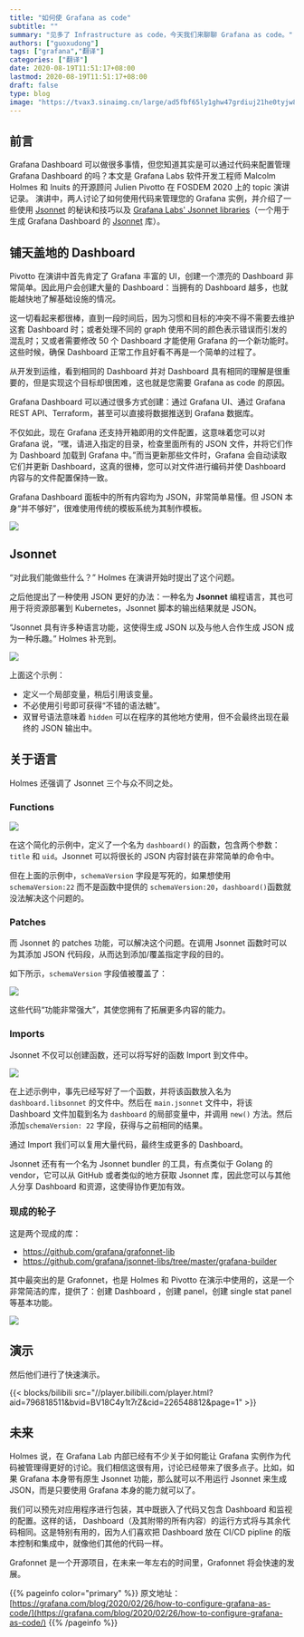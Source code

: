 ```yaml
---
title: "如何使 Grafana as code"
subtitle: ""
summary: "见多了 Infrastructure as code，今天我们来聊聊 Grafana as code。"
authors: ["guoxudong"]
tags: ["grafana","翻译"]
categories: ["翻译"]
date: 2020-08-19T11:51:17+08:00
lastmod: 2020-08-19T11:51:17+08:00
draft: false
type: blog
image: "https://tvax3.sinaimg.cn/large/ad5fbf65ly1ghw47grdiuj21he0tyjw8.jpg"
---
```

## 前言

Grafana Dashboard 可以做很多事情，但您知道其实是可以通过代码来配置管理 Grafana Dashboard 的吗？本文是 Grafana Labs 软件开发工程师 Malcolm Holmes 和 Inuits 的开源顾问 Julien Pivotto 在 FOSDEM 2020 上的 topic 演讲记录。 演讲中，两人讨论了如何使用代码来管理您的 Grafana 实例，并介绍了一些使用 [Jsonnet](http://jsonnet.org/) 的秘诀和技巧以及 [Grafana Labs' Jsonnet libraries](https://github.com/grafana/jsonnet-libs)（一个用于生成 Grafana Dashboard 的 [Jsonnet](http://jsonnet.org/) 库）。

## 铺天盖地的 Dashboard

Pivotto 在演讲中首先肯定了 Grafana 丰富的 UI，创建一个漂亮的 Dashboard 非常简单。因此用户会创建大量的 Dashboard：当拥有的 Dashboard 越多，也就能越快地了解基础设施的情况。

这一切看起来都很棒，直到一段时间后，因为习惯和目标的冲突不得不需要去维护这套 Dashboard 时；或者处理不同的 graph 使用不同的颜色表示错误而引发的混乱时；又或者需要修改 50 个 Dashboard 才能使用 Grafana 的一个新功能时。这些时候，确保 Dashboard 正常工作且好看不再是一个简单的过程了。

从开发到运维，看到相同的 Dashboard 并对 Dashboard 具有相同的理解是很重要的，但是实现这个目标却很困难，这也就是您需要 Grafana as code 的原因。

Grafana Dashboard 可以通过很多方式创建：通过 Grafana UI、通过 Grafana REST API、Terraform，甚至可以直接将数据推送到 Grafana 数据库。

不仅如此，现在 Grafana 还支持开箱即用的文件配置，这意味着您可以对 Grafana 说，“嘿，请进入指定的目录，检查里面所有的 JSON 文件，并将它们作为 Dashboard 加载到 Grafana 中。”而当更新那些文件时，Grafana 会自动读取它们并更新 Dashboard，这真的很棒，您可以对文件进行编码并使  Dashboard 内容与的文件配置保持一致。

Grafana Dashboard 面板中的所有内容均为 JSON，非常简单易懂。但 JSON 本身“并不够好”，很难使用传统的模板系统为其制作模板。

![](https://tvax1.sinaimg.cn/large/ad5fbf65gy1ghw6c59vh8j22bc1avwlg.jpg)

## Jsonnet

“对此我们能做些什么？” Holmes 在演讲开始时提出了这个问题。

之后他提出了一种使用 JSON 更好的办法：一种名为 **Jsonnet** 编程语言，其也可用于将资源部署到 Kubernetes，Jsonnet 脚本的输出结果就是 JSON。

“Jsonnet 具有许多种语言功能，这使得生成 JSON 以及与他人合作生成 JSON 成为一种乐趣。” Holmes 补充到。

![](https://tva2.sinaimg.cn/large/ad5fbf65gy1ghw6vj3mn3j22bc1av450.jpg)

上面这个示例：

- 定义一个局部变量，稍后引用该变量。
- 不必使用引号即可获得“不错的语法糖”。
- 双冒号语法意味着 `hidden` 可以在程序的其他地方使用，但不会最终出现在最终的 JSON 输出中。

## 关于语言

Holmes 还强调了 Jsonnet 三个与众不同之处。

### Functions

![](https://tvax1.sinaimg.cn/large/ad5fbf65gy1ghw76mjmj8j22bc1av0yt.jpg)

在这个简化的示例中，定义了一个名为 `dashboard()` 的函数，包含两个参数：`title` 和 `uid`。Jsonnet 可以将很长的 JSON 内容封装在非常简单的命令中。

但在上面的示例中，`schemaVersion` 字段是写死的，如果想使用 `schemaVersion:22` 而不是函数中提供的 `schemaVersion:20`，`dashboard()`函数就没法解决这个问题的。

### Patches

而 Jsonnet 的 patches 功能，可以解决这个问题。在调用 Jsonnet 函数时可以为其添加 JSON 代码段，从而达到添加/覆盖指定字段的目的。

如下所示，`schemaVersion` 字段值被覆盖了：

![](https://tva1.sinaimg.cn/large/ad5fbf65gy1ghw7lembckj22bc1av0y8.jpg)

这些代码“功能非常强大”，其使您拥有了拓展更多内容的能力。

### Imports

Jsonnet 不仅可以创建函数，还可以将写好的函数 Import 到文件中。

![](https://tva4.sinaimg.cn/large/ad5fbf65gy1ghw8jfq0s1j22bc1avjyc.jpg)

在上述示例中，事先已经写好了一个函数，并将该函数放入名为 `dashboard.libsonnet` 的文件中。然后在 `main.jsonnet` 文件中，将该 Dashboard 文件加载到名为 `dashboard` 的局部变量中，并调用 `new()` 方法。然后添加`schemaVersion: 22` 字段，获得与之前相同的结果。

通过 Import 我们可以复用大量代码，最终生成更多的 Dashboard。

Jsonnet 还有有一个名为 Jsonnet bundler 的工具，有点类似于 Golang 的 vendor，它可以从 GitHub 或者类似的地方获取 Jsonnet 库，因此您可以与其他人分享 Dashboard 和资源，这使得协作更加有效。

### 现成的轮子

这是两个现成的库：

- https://github.com/grafana/grafonnet-lib
- https://github.com/grafana/jsonnet-libs/tree/master/grafana-builder

其中最突出的是 Grafonnet，也是 Holmes 和 Pivotto 在演示中使用的，这是一个非常简洁的库，提供了：创建 Dashboard ，创建 panel，创建 single stat panel 等基本功能。

![](https://tva4.sinaimg.cn/large/ad5fbf65gy1ghw9403k2zj22bc1avk2w.jpg)

## 演示

然后他们进行了快速演示。

{{< blocks/bilibili src="//player.bilibili.com/player.html?aid=796818511&bvid=BV18C4y1t7rZ&cid=226548812&page=1" >}}

## 未来

Holmes 说，在 Grafana Lab 内部已经有不少关于如何能让 Grafana 实例作为代码被管理得更好的讨论。我们相信这很有用，讨论已经带来了很多点子。比如，如果 Grafana 本身带有原生 Jsonnet 功能，那么就可以不用运行 Jsonnet 来生成 JSON，而是只要使用 Grafana 本身的能力就可以了。

我们可以预先对应用程序进行包装，其中既嵌入了代码又包含 Dashboard 和监视的配置。这样的话， Dashboard（及其附带的所有内容）的运行方式将与其余代码相同。这是特别有用的，因为人们喜欢把 Dashboard 放在 CI/CD pipline 的版本控制和集成中，就像他们其他的代码一样。

Grafonnet 是一个开源项目，在未来一年左右的时间里，Grafonnet 将会快速的发展。

{{% pageinfo color="primary" %}}
原文地址：[https://grafana.com/blog/2020/02/26/how-to-configure-grafana-as-code/](https://grafana.com/blog/2020/02/26/how-to-configure-grafana-as-code/)
{{% /pageinfo %}}
